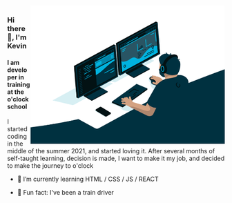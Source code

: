 <img align="right" alt="GIF" src="https://github.com/KevinMeyerhoffer/KevinMeyerhoffer/blob/main/code.gif?raw=true" width="450" height="320" />

### Hi there 👋, I'm Kevin
#### I am developer in training at the o'clock school


I started coding in the middle of the summer 2021, and started loving it.
After several months of self-taught learning, decision is made, I want to make it my job, and decided to make the journey to o'clock



- 🌱 I’m currently learning HTML / CSS / JS / REACT 

- 🚉 Fun fact: I've been a train driver



